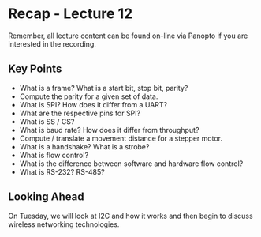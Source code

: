 # Recap - Lecture 12

Remember, all lecture content can be found on-line via Panopto if you are interested in the recording.

## Key Points

* What is a frame? What is a start bit, stop bit, parity?
* Compute the parity for a given set of data.
* What is SPI? How does it differ from a UART?
* What are the respective pins for SPI?
* What is SS / CS?
* What is baud rate? How does it differ from throughput?
* Compute / translate a movement distance for a stepper motor.
* What is a handshake? What is a strobe?
* What is flow control?
* What is the difference between software and hardware flow control?
* What is RS-232? RS-485?  

## Looking Ahead

On Tuesday, we will look at I2C and how it works and then begin to discuss wireless networking technologies.
